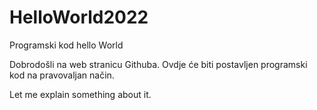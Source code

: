 # HelloWorld2022
Programski kod hello World

Dobrodošli na web stranicu Githuba. Ovdje će biti postavljen programski kod na pravovaljan način. 

Let me explain something about it. 
